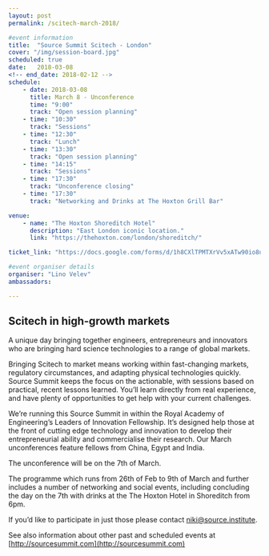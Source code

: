 ```yaml
---
layout: post
permalink: /scitech-march-2018/

#event information
title:  "Source Summit Scitech - London"
cover: "/img/session-board.jpg"
scheduled: true
date:   2018-03-08
<!-- end_date: 2018-02-12 -->
schedule:
    - date: 2018-03-08
      title: March 8 - Unconference
      time: "9:00"
      track: "Open session planning"
    - time: "10:30"
      track: "Sessions"
    - time: "12:30"
      track: "Lunch"
    - time: "13:30"
      track: "Open session planning"
    - time: "14:15"
      track: "Sessions"
    - time: "17:30"
      track: "Unconference closing"
    - time: "17:30"
      track: "Networking and Drinks at The Hoxton Grill Bar"

venue:
    - name: "The Hoxton Shoreditch Hotel"
      description: "East London iconic location."
      link: "https://thehoxton.com/london/shoreditch/"

ticket_link: "https://docs.google.com/forms/d/1h8CXlTPMTXrVv5xATw90io8uDFRE2QiloJJH2xC0sOE/edit"

#event organiser details
organiser: "Lino Velev"
ambassadors:

---
```

## Scitech in high-growth markets

A unique day bringing together engineers, entrepreneurs and innovators who are bringing hard science technologies to a range of global markets.

Bringing Scitech to market means working within fast-changing markets, regulatory circumstances, and adapting physical technologies quickly. Source Summit keeps the focus on the actionable, with sessions based on practical, recent lessons learned. You’ll learn directly from real experience, and have plenty of opportunities to get help with your current challenges.

We’re running this Source Summit in within the Royal Academy of Engineering’s Leaders of Innovation Fellowship. It’s designed help those at the front of cutting edge technology and innovation to develop their entrepreneurial ability and commercialise their research. Our March unconferences feature fellows from China, Egypt and India.

The unconference will be on the 7th of March.

The programme which runs from 26th of Feb to 9th of March and further includes a number of networking and social events, including concluding the day on the 7th with drinks at the The Hoxton Hotel in Shoreditch from 6pm.


If you’d like to participate in just those please contact [niki@source.institute](mailto:niki@source.institute).

See also information about other past and scheduled events at [http://sourcesummit.com](http://sourcesummit.com)
